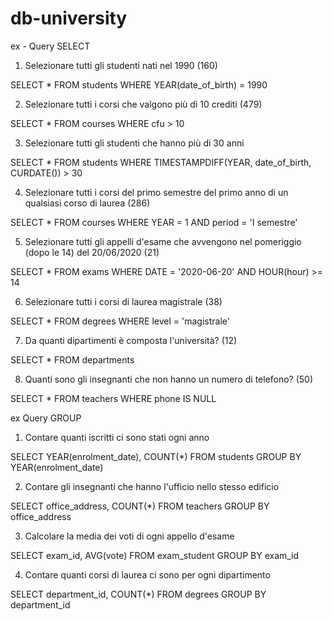 # db-university
ex - Query SELECT
1. Selezionare tutti gli studenti nati nel 1990 (160)

SELECT * FROM students
WHERE YEAR(date_of_birth) = 1990


2. Selezionare tutti i corsi che valgono più di 10 crediti (479)

SELECT * FROM courses
WHERE cfu > 10


3. Selezionare tutti gli studenti che hanno più di 30 anni

SELECT * FROM students
WHERE TIMESTAMPDIFF(YEAR, date_of_birth, CURDATE()) > 30


4. Selezionare tutti i corsi del primo semestre del primo anno di un qualsiasi corso di
laurea (286)

SELECT * FROM courses
WHERE YEAR = 1 AND period = 'I semestre'


5. Selezionare tutti gli appelli d'esame che avvengono nel pomeriggio (dopo le 14) del
20/06/2020 (21)

SELECT * FROM exams
WHERE DATE = '2020-06-20' AND HOUR(hour) >= 14


6. Selezionare tutti i corsi di laurea magistrale (38)

SELECT * FROM degrees
WHERE level = 'magistrale'


7. Da quanti dipartimenti è composta l'università? (12)

SELECT * FROM departments


8. Quanti sono gli insegnanti che non hanno un numero di telefono? (50)

SELECT * FROM teachers
WHERE phone IS NULL

ex Query GROUP

1. Contare quanti iscritti ci sono stati ogni anno

SELECT YEAR(enrolment_date), COUNT(*)
FROM students
GROUP BY YEAR(enrolment_date)

2. Contare gli insegnanti che hanno l'ufficio nello stesso edificio

SELECT office_address, COUNT(*)
FROM teachers
GROUP BY office_address

3. Calcolare la media dei voti di ogni appello d'esame

SELECT exam_id, AVG(vote)
FROM exam_student
GROUP BY exam_id

4. Contare quanti corsi di laurea ci sono per ogni dipartimento

SELECT department_id, COUNT(*) 
FROM degrees
GROUP BY department_id